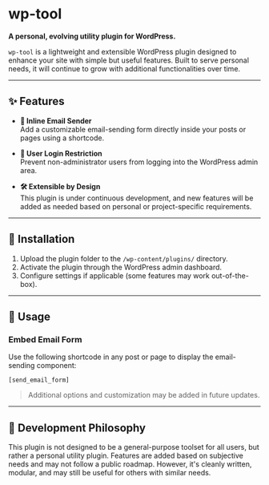 # wp-tool

**A personal, evolving utility plugin for WordPress.**

`wp-tool` is a lightweight and extensible WordPress plugin designed to enhance your site with simple but useful features. Built to serve personal needs, it will continue to grow with additional functionalities over time.

---

## ✨ Features

- **📩 Inline Email Sender**  
  Add a customizable email-sending form directly inside your posts or pages using a shortcode.

- **🔐 User Login Restriction**  
  Prevent non-administrator users from logging into the WordPress admin area.

- **🛠️ Extensible by Design**  
  This plugin is under continuous development, and new features will be added as needed based on personal or project-specific requirements.

---

## 🔧 Installation

1. Upload the plugin folder to the `/wp-content/plugins/` directory.
2. Activate the plugin through the WordPress admin dashboard.
3. Configure settings if applicable (some features may work out-of-the-box).

---

## 📌 Usage

### Embed Email Form

Use the following shortcode in any post or page to display the email-sending component:

```plaintext
[send_email_form]
````

> Additional options and customization may be added in future updates.

---

## 🧪 Development Philosophy

This plugin is not designed to be a general-purpose toolset for all users, but rather a personal utility plugin. Features are added based on subjective needs and may not follow a public roadmap. However, it's cleanly written, modular, and may still be useful for others with similar needs.
